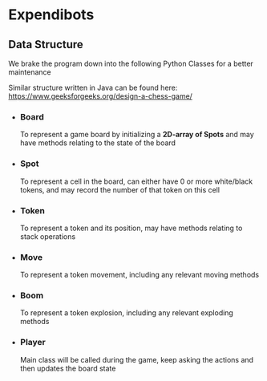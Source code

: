 # Expendibots

## Data Structure

We brake the program down into the following Python Classes for a better maintenance  

Similar structure written in Java can be found here: <https://www.geeksforgeeks.org/design-a-chess-game/>

- ### Board

  To represent a game board by initializing a **2D-array of Spots** and may have methods relating to the state of the board

- ### Spot

  To represent a cell in the board, can either have 0 or more white/black tokens, and may record the number of that token on this cell

- ### Token

  To represent a token and its position, may have methods relating to stack operations

- ### Move

  To represent a token movement, including any relevant moving methods 

- ### Boom

  To represent a token explosion, including any relevant exploding methods

- ### Player

  Main class will be called during the game, keep asking the actions and then updates the board state



